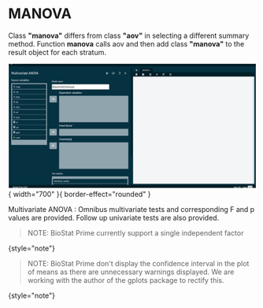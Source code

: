 # MANOVA
Class __"manova"__ differs from class __"aov"__ in selecting a different summary method. Function __manova__ calls aov and then add class __"manova"__ to the result object for each stratum.​

![alt text](screenshots/image120.png){ width="700" }{ border-effect="rounded" }

Multivariate ANOVA
: Omnibus multivariate tests and corresponding F and p values are provided. Follow up univariate tests are also provided.

>NOTE: BioStat Prime currently support a single independent factor
>
{style="note"}

>NOTE: BioStat Prime don't display the confidence interval in the plot of means as there are unnecessary warnings displayed. We are working with the author of the gplots package to rectify this.
> 
{style="note"}